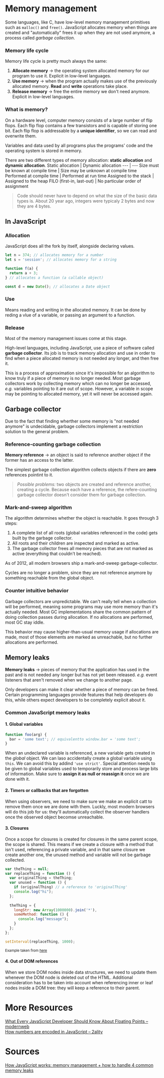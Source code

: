 # Memory management
Some languages, like C, have low-level memory management primitives such as `malloc()` and `free()`. JavaScript allocates memory when things are created and "automatically" frees it up when they are not used anymore, a process called *garbage collection*.

### Memory life cycle
Memory life cycle is pretty much always the same:
1. __Allocate memory__ → the operating system allocated memory for our program to use it. Explicit in low-level languages.
2. __Use memory__ → when the program actually makes use of the previously allocated memory. **Read** and **write** operations take place.
3. __Release memory__ → free the entire memory we don't need anymore. Explicit in low-level languages.

### What is memory?
On a hardware level, computer memory consists of a large number of flip flops. Each flip flop contains a few transistors and is capable of storing one bit. Each flip flop is addressable by a **unique identifier**, so we can read and overwrite them.

Variables and data used by all programs plus the programs' code and the operating system is stored in memory.

There are two different types of memory allocation: **static allocation** and **dynamic allocation**.
Static allocation | Dynamic allocation
--- | ---
Size must be known at compile time | Size may be unknown at compile time
Performed at compile time | Performed at run time
Assigned to the stack | Assigned to the heap
FILO (first-in, last-out) | No particular order of assignment

> Code should never have to depend on what the size of the basic data types is. About 20 year ago, integers were typicaly 2 bytes and now they are 4 bytes.

## In JavaScript
### Allocation
JavaScript does all the fork by itself, alongside declaring values.
```javascript
let n = 374; // allocates memory for a number
let s = 'session'; // allocates memory for a string

function f(a) {
  return a + 3;
} // allocates a function (a callable object)

const d = new Date(); // allocates a Date object
```

### Use
Means reading and writing in the allocated memory. It can be done by reding a vlue of a variable, or passing an argument to a function.

### Release
Most of the memory management issues come at this stage.

High-level languages, including JavaScript, use a piece of software called **garbage collector**. Its job is to track memory allocation and use in order to find when a piece allocated memory is not needed any longer, and then free it.

This is a process of approximation since it's impossible for an algorithm to know truly if a piece of memory is no longer needed. Most garbage collectors work by collecting memory which can no longer be accessed, *e.g.* variables pointing to it are out of scope. However, a variable in scope may be pointing to allocated memory, yet it will never be accessed again.

## Garbage collector
Due to the fact that finding wherther some memory is "not needed anymore" is undecidable, garbage collectors implement a restriction solution to the general problem.

### Reference-counting garbage collection
__Memory reference__ → an object is said to reference another object if the former has an access to the latter.

The simplest garbage collection algorithm collects objects if there are **zero** references pointint to it.

> _Possible problems:_ two objects are created and reference another, creating a cycle. Because each have a reference, the refere-counting garbage collector doesn't consider them for garbage collection.

### Mark-and-sweep algorithm
The algorithm determines whether the object is reachable. It goes through 3 steps:
1. A complete list of all roots (global variables referenced in the code) gets built by the garbage collector.
2. All roots and their children are inspected and marked as active.
3. The garbage collector frees all memory pieces that are not marked as active (everything that couldn't be reached).

As of 2012, all modern browsers ship a mark-and-sweep garbage-collector.

Cycles are no longer a problem, since they are not reference anymore by something reachable from the global object.

### Counter intuitive behavior
Garbage collectors are unpredictable. We can't really tell when a collection will be performed, meaning some programs may use more memory than it's actually needed. Most GC implementations share the common pattern of doing collection passes during allocation. If no allocations are performed, most GC stay iddle.

This behavior may cause higher-than-usual memory usage if allocations are made, most of those elements are marked as unreachable, but no further allocations are performed.

## Memory leaks
__Memory leaks__ → pieces of memory that the application has used in the past and is not needed any longer but has not yet been released. *e.g.* event listeners that aren't removed when we change to another page.

Only developers can make it clear whether a piece of memory can be freed. Certain programming languages provide features that help developers do this, while others expect developers to be completely explicit about it.

### Common JavaScript memory leaks
#### 1. Global variables
```javascript
function foo(arg) {
  bar = 'some text'; // equivalentto window.bar = 'some text';
}
```
When an undeclared variable is referenced, a new variable gets created in the *global* object. We can laso accidentally create a global variable using `this`. We can avoid this by addind `'use strict'`.
Special attention needs to be given to global variables used to temporarily store and process large bits of information. Make sure to **assign it as null or reassign it** once we are done with it.

#### 2. Timers or callbacks that are forgotten
When using observers, we need to make sure we make an explicit catt to remove them once we are done with them. Luckly, most modern browsers will do this job for us: they'll automatically collect the observer handlers once the observed object becomse unreachable.

#### 3. Closures
Once a scope for closures is created for closures in the same parent scope, the scope is shared. This means if we create a closure with a method that isn't used, referencing a private variable, and in that same closure we create another one, the unused method and variable will not be garbage collected.

```javascript
var theThing = null;
var replaceThing = function () {
  var originalThing = theThing;
  var unused = function () {
    if (originalThing) // a reference to 'originalThing'
    console.log("hi");
  };
  
  theThing = {
    longStr: new Array(1000000).join('*'),
    someMethod: function () {
      console.log("message");
    }
  };
};

setInterval(replaceThing, 1000);
```
<small>Example taken from [here](https://blog.sessionstack.com/how-javascript-works-memory-management-how-to-handle-4-common-memory-leaks-3f28b94cfbec)</small>

#### 4. Out of DOM references
When we store DOM nodes inside data structures, we need to update them whenever the DOM node is deleted out of the HTML. Additional consideration has to be taken into account when referencing inner or leaf nodes inside a DOM tree: they will keep a reference to their parent.

# More Resources
[What Every JavaScript Developer Should Know About Floating Points – modernweb](https://modernweb.com/what-every-javascript-developer-should-know-about-floating-points/)\
[How numbers are encoded in JavaScript – 2ality](https://2ality.com/2012/04/number-encoding.html)

# Sources
[How JavaScript works: memory management + how to handle 4 common memory leaks](https://blog.sessionstack.com/how-javascript-works-memory-management-how-to-handle-4-common-memory-leaks-3f28b94cfbec)
